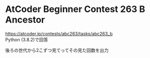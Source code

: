# AtCoder Beginner Contest 263 B Ancestor  
https://atcoder.jp/contests/abc263/tasks/abc263_b  
Python (3.8.2)で回答  

後ろの世代から2こずつ見てってその見た回数を出力
